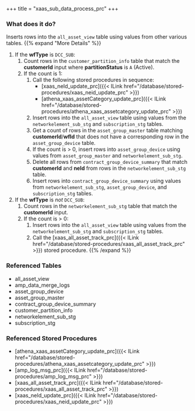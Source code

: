 +++
title = "xaas_sub_data_process_prc"
+++

### What does it do?
Inserts rows into the `all_asset_view` table using values from other various tables.
{{% expand "More Details" %}}
1. If the **wfType** is `DCC_SUB`:
   1. Count rows in the `customer_partition_info` table that match the **customerId** input where **partitionStatus** is `A` (Active).
   2. If the count is 1:
      1. Call the following stored procedures in sequence:
         - [xaas_neId_update_prc]({{< ILink href="/database/stored-procedures/xaas_neid_update_prc" >}})
         - [athena_xaas_assetCategory_update_prc]({{< ILink href="/database/stored-procedures/athena_xaas_assetcategory_update_prc" >}})
      2. Insert rows into the `all_asset_view` table using values from the `networkelement_sub_stg` and `subscription_stg` tables.
      3. Get a count of rows in the `asset_group_master` table matching **customerId**/**wfId** that does not have a corresponding row in the `asset_group_device` table.
      4. If the count is > 0, insert rows into `asset_group_device` using values from `asset_group_master` and `networkelement_sub_stg`.
      5. Delete all rows from `contract_group_device_summary` that match **customerId** and **neId** from rows in the `networkelement_sub_stg` table.
      6. Insert rows into `contract_group_device_summary` using values from `networkelement_sub_stg`, `asset_group_device`, and `subscription_stg` tables.
2. If the **wfType** is _not_ `DCC_SUB`:
   1. Count rows in the `networkelement_sub_stg` table that match the **customerId** input.
   2. If the count is > 0:
      1. Insert rows into the `all_asset_view` table using values from the `networkelement_sub_stg` and `subscription_stg` tables.
      2. Call the [xaas_all_asset_track_prc]({{< ILink href="/database/stored-procedures/xaas_all_asset_track_prc" >}}) stored procedure.
{{% /expand %}}

### Referenced Tables
- all_asset_view
- amp_data_merge_logs
- asset_group_device
- asset_group_master
- contract_group_device_summary
- customer_partition_info
- networkelement_sub_stg
- subscription_stg

### Referenced Stored Procedures
- [athena_xaas_assetCategory_update_prc]({{< ILink href="/database/stored-procedures/athena_xaas_assetcategory_update_prc" >}})
- [amp_log_msg_prc]({{< ILink href="/database/stored-procedures/amp_log_msg_prc" >}})
- [xaas_all_asset_track_prc]({{< ILink href="/database/stored-procedures/xaas_all_asset_track_prc" >}})
- [xaas_neId_update_prc]({{< ILink href="/database/stored-procedures/xaas_neid_update_prc" >}})
